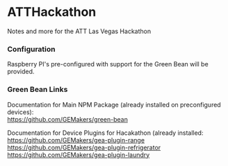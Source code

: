 ATTHackathon
============

Notes and more for the ATT Las Vegas Hackathon

### Configuration
Raspberry PI's pre-configured with support for the Green Bean will be provided.

### Green Bean Links
Documentation for Main NPM Package (already installed on preconfigured devices):  
<https://github.com/GEMakers/green-bean>

Documentation for Device Plugins for Hacakathon (already installed:  
<https://github.com/GEMakers/gea-plugin-range>  
<https://github.com/GEMakers/gea-plugin-refrigerator>  
<https://github.com/GEMakers/gea-plugin-laundry>  


